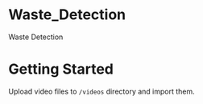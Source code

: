 # Waste_Detection
Waste Detection 

# Getting Started
Upload video files to `/videos` directory and import them. 
